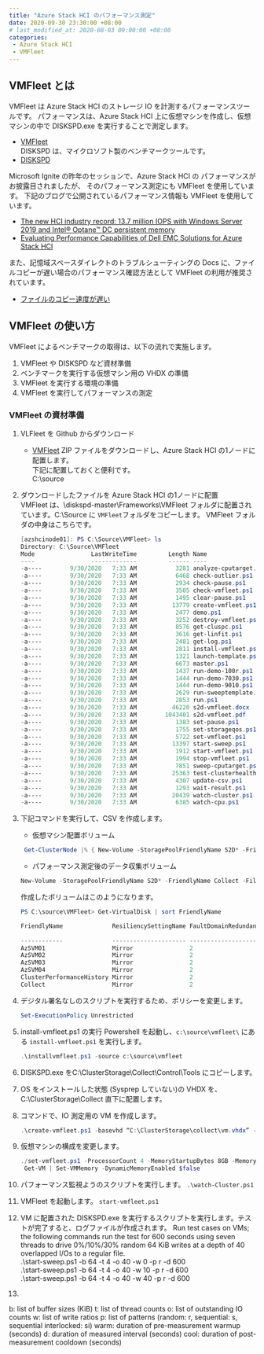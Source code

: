 ```yaml
---
title: "Azure Stack HCI のパフォーマンス測定"
date: 2020-09-30 23:30:00 +08:00
# last_modified_at: 2020-08-03 09:00:00 +08:00
categories: 
 - Azure Stack HCI
 - VMFleet
---
```


## VMFleet とは
VMFleet は Azure Stack HCI のストレージ IO を計測するパフォーマンスツールです。
パフォーマンスは、Azure Stack HCI 上に仮想マシンを作成し、仮想マシンの中で DISKSPD.exe を実行することで測定します。
+ [VMFleet](https://github.com/microsoft/diskspd)  
DISKSPD は、マイクロソフト製のベンチマークツールです。
+ [DISKSPD](https://github.com/Microsoft/diskspd/releases/download/v2.0.21a/DiskSpd-2.0.21a.zip)

Microsoft Ignite の昨年のセッションで、Azure Stack HCI の パフォーマンスがお披露目されましたが、
そのパフォーマンス測定にも VMFleet を使用しています。
下記のブログで公開されているパフォーマンス情報も VMFleet を使用しています。

+ [The new HCI industry record: 13.7 million IOPS with Windows Server 2019 and Intel® Optane™ DC persistent memory](https://techcommunity.microsoft.com/t5/storage-at-microsoft/the-new-hci-industry-record-13-7-million-iops-with-windows/ba-p/428314)
+ [Evaluating Performance Capabilities of Dell EMC Solutions for Azure Stack HCI](https://infohub.delltechnologies.com/p/evaluating-performance-capabilities-of-dell-emc-solutions-for-azure-stack-hci/)

また、記憶域スペースダイレクトのトラブルシューティングの Docs に、ファイルコピーが遅い場合のパフォーマンス確認方法として VMFleet の利用が推奨されています。
+ [ファイルのコピー速度が遅い](https://docs.microsoft.com/ja-jp/windows-server/storage/storage-spaces/troubleshooting-storage-spaces#file-copy-is-slow/?WT.mc_id=WDIT-MVP-5002708)

## VMFleet の使い方
VMFleet によるベンチマークの取得は、以下の流れで実施します。
1. VMFleet や DISKSPD など資材準備
1. ベンチマークを実行する仮想マシン用の VHDX の準備
1. VMFleet を実行する環境の準備
1. VMFleet を実行してパフォーマンスの測定

### VMFleet の資材準備
1. VLFleet を Github からダウンロード
    + [VMFleet](https://github.com/microsoft/diskspd)
    ZIP ファイルをダウンロードし、Azure Stack HCI の1ノードに配置します。  
    下記に配置しておくと便利です。  
    C:\source

1. ダウンロードしたファイルを Azure Stack HCI の1ノードに配置  
    VMFleet は、\diskspd-master\Frameworks\VMFleet フォルダに配置されています。C:\Source に `VMFleet`フォルダをコピーします。
    VMFleet フォルダの中身はこちらです。
    ```powershell
    [azshcinode01]: PS C:\Source\VMFleet> ls
    Directory: C:\Source\VMFleet
    Mode                LastWriteTime         Length Name
    ----                -------------         ------ ----
    -a----        9/30/2020   7:33 AM           3281 analyze-cputarget.ps1
    -a----        9/30/2020   7:33 AM           6468 check-outlier.ps1
    -a----        9/30/2020   7:33 AM           2934 check-pause.ps1
    -a----        9/30/2020   7:33 AM           3505 check-vmfleet.ps1
    -a----        9/30/2020   7:33 AM           1495 clear-pause.ps1
    -a----        9/30/2020   7:33 AM          13779 create-vmfleet.ps1
    -a----        9/30/2020   7:33 AM           2477 demo.ps1
    -a----        9/30/2020   7:33 AM           3252 destroy-vmfleet.ps1
    -a----        9/30/2020   7:33 AM           8576 get-cluspc.ps1
    -a----        9/30/2020   7:33 AM           3616 get-linfit.ps1
    -a----        9/30/2020   7:33 AM           2481 get-log.ps1
    -a----        9/30/2020   7:33 AM           2811 install-vmfleet.ps1
    -a----        9/30/2020   7:33 AM           1321 launch-template.ps1
    -a----        9/30/2020   7:33 AM           6673 master.ps1
    -a----        9/30/2020   7:33 AM           1437 run-demo-100r.ps1
    -a----        9/30/2020   7:33 AM           1444 run-demo-7030.ps1
    -a----        9/30/2020   7:33 AM           1444 run-demo-9010.ps1
    -a----        9/30/2020   7:33 AM           2629 run-sweeptemplate.ps1
    -a----        9/30/2020   7:33 AM           2853 run.ps1
    -a----        9/30/2020   7:33 AM          46220 s2d-vmfleet.docx
    -a----        9/30/2020   7:33 AM        1043401 s2d-vmfleet.pdf
    -a----        9/30/2020   7:33 AM           1383 set-pause.ps1
    -a----        9/30/2020   7:33 AM           1755 set-storageqos.ps1
    -a----        9/30/2020   7:33 AM           5722 set-vmfleet.ps1
    -a----        9/30/2020   7:33 AM          13397 start-sweep.ps1
    -a----        9/30/2020   7:33 AM           1912 start-vmfleet.ps1
    -a----        9/30/2020   7:33 AM           1994 stop-vmfleet.ps1
    -a----        9/30/2020   7:33 AM           7851 sweep-cputarget.ps1
    -a----        9/30/2020   7:33 AM          25363 test-clusterhealth.ps1
    -a----        9/30/2020   7:33 AM           4307 update-csv.ps1
    -a----        9/30/2020   7:33 AM           1293 wait-result.ps1
    -a----        9/30/2020   7:33 AM          20439 watch-cluster.ps1
    -a----        9/30/2020   7:33 AM           6385 watch-cpu.ps1
    ```
1.  下記コマンドを実行して、CSV を作成します。
    + 仮想マシン配置ボリューム
    ```powershell  
     Get-ClusterNode |% { New-Volume -StoragePoolFriendlyName S2D* -FriendlyName $_ -FileSystem CSVFS_ReFS -Size 500GB }
    ```
    + パフォーマンス測定後のデータ収集ボリューム

    ```powershell
    New-Volume -StoragePoolFriendlyName S2D* -FriendlyName Collect -FileSystem CSVFS_ReFS -Size 500GB
    ```
    作成したボリュームはこのようになります。
    ```powershell
    PS C:\source\VMFleet> Get-VirtualDisk | sort FriendlyName

    FriendlyName              ResiliencySettingName FaultDomainRedundancy OperationalStatus HealthStatus   Size FootprintOn
                                                                                                                   Pool
    ------------              --------------------- --------------------- ----------------- ------------   ---- -----------
    AzSVM01                   Mirror                2                     OK                Healthy      504 GB     1.48 TB
    AzSVM02                   Mirror                2                     OK                Healthy      504 GB     1.48 TB
    AzSVM03                   Mirror                2                     OK                Healthy      504 GB     1.48 TB
    AzSVM04                   Mirror                2                     OK                Healthy      504 GB     1.48 TB
    ClusterPerformanceHistory Mirror                2                     OK                Healthy       16 GB       51 GB
    Collect                   Mirror                2                     OK                Healthy      504 GB     1.48 TB
    ```
1. デジタル署名なしのスクリプトを実行するため、ポリシーを変更します。
    ```powershell
    Set-ExecutionPolicy Unrestricted
    ```
1. install-vmfleet.ps1 の実行
    Powershell を起動し、`c:\source\vmfleet\` にある `install-vmfleet.ps1` を実行します。
    ```powershell
    .\installvmfleet.ps1 -source c:\source\vmfleet
    ```
1. DISKSPD.exe をC:\ClusterStorage\Collect\Control\Tools にコピーします。
1. OS をインストールした状態 (Sysprep していない)の VHDX を、C:\ClusterStorage\Collect 直下に配置します。
1. コマンドで、IO 測定用の VM を作成します。
    ```powershell
    .\create-vmfleet.ps1 -basevhd “C:\ClusterStorage\collect\vm.vhdx” -adminpass de11p@55 -connectpass Password1! -connectuser “Administrator” -vms 1
    ```
1. 仮想マシンの構成を変更します。
    ```powershell
    ./set-vmfleet.ps1 -ProcessorCount 4 -MemoryStartupBytes 8GB -MemoryMaximumBytes 8GB -MemoryMinimumBytes 8GB
     Get-VM | Set-VMMemory -DynamicMemoryEnabled $false    
    ```
1. パフォーマンス監視ようのスクリプトを実行します。
    `.\watch-Cluster.ps1`
1. VMFleet を起動します。
    `start-vmfleet.ps1`
1. VM に配置された DISKSPD.exe を実行するスクリプトを実行します。テストが完了すると、ログファイルが作成されます。
    Run test cases on VMs; the following commands run the test for 600 seconds using seven threads to drive 0%/10%/30% random 64 KiB
    writes at a depth of 40 overlapped I/Os to a regular file.  
    .\start-sweep.ps1 -b 64 -t 4 -o 40 -w 0 -p r -d 600  
    .\start-sweep.ps1 -b 64 -t 4 -o 40 -w 10 -p r -d 600  
    .\start-sweep.ps1 -b 64 -t 4 -o 40 -w 40 -p r -d 600  
1. 
b: list of buffer sizes (KiB)
t: list of thread counts
o: list of outstanding IO counts
w: list of write ratios
p: list of patterns (random: r, sequential: s, sequential interlocked: si)
warm: duration of pre-measurement warmup (seconds)
d: duration of measured interval (seconds)
cool: duration of post-measurement cooldown (seconds)
